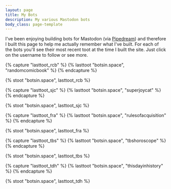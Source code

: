 ```yaml
---
layout: page
title: My Bots
description: My various Mastodon bots
body_class: page-template
---
```


<p>
I've been enjoying building bots for Mastodon (via <a href="https://pipedream.com">Pipedream</a>) and therefore 
I built this page to help me actually remember what I've built. For each of the bots you'll see their 
most recent toot at the time I built the site. Just click on the username to follow or see more.
</p>

<style>
.toot-header {
    display: flex;
}

.toot-header .toot-profile {
    margin-right: .5em;
    margin-bottom: 1em;
    flex-shrink: 0;
}

.toot-header .toot-author {
    display: flex;
    flex-direction: column;
    flex-grow: 1;
}

.toot-blockquote p {
    margin-top: 0;
    margin-bottom: 1em;
    line-height: 1.35em;
}

.toot-blockquote a:hover {
    color: #6a512c;
    text-decoration: underline;
}

.toot-footer {
    margin-top: 1rem;
    display: flex;
    align-items: center;
    font-size: 0.875rem;
}

blockquote.toot-blockquote:before {
	content: none;
}

blockquote.toot-blockquote {
    border: 2px solid #e5e7eb;
    color: hsl(0, 0%, 100%);
    background: #1d1d1d;
	width: 85%;
	font-size: 1rem;

    margin-right: 0;
    margin-left: 0;
    padding-left: 1.5em;
	padding-right: 1.5em;
	padding-bottom: 1em;
	line-height: 1;
	text-align: left;

    font-family: "Karla", sans-serif;
}

.toot-profile img {
    border-radius: 9999px;
    width: 48px;
    height: auto;
}
</style>


{% capture "lasttoot_rcb" %}
{% lasttoot "botsin.space", "randomcomicbook" %}
{% endcapture %}

{% stoot "botsin.space", lasttoot_rcb %}

{% capture "lasttoot_sjc" %}
{% lasttoot "botsin.space", "superjoycat" %}
{% endcapture %}

{% stoot "botsin.space", lasttoot_sjc %}

{% capture "lasttoot_fra" %}
{% lasttoot "botsin.space", "rulesofacquisition" %}
{% endcapture %}

{% stoot "botsin.space", lasttoot_fra %}

{% capture "lasttoot_tbs" %}
{% lasttoot "botsin.space", "tbshoroscope" %}
{% endcapture %}

{% stoot "botsin.space", lasttoot_tbs %}

{% capture "lasttoot_tdh" %}
{% lasttoot "botsin.space", "thisdayinhistory" %}
{% endcapture %}

{% stoot "botsin.space", lasttoot_tdh %}